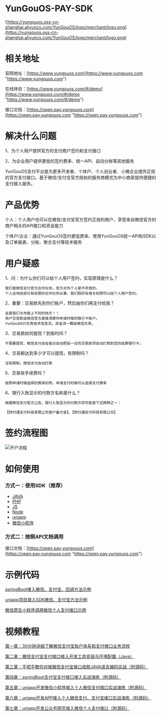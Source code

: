 # YunGouOS-PAY-SDK

![https://yungouos.oss-cn-shanghai.aliyuncs.com/YunGouOS/logo/merchant/logo.png](https://yungouos.oss-cn-shanghai.aliyuncs.com/YunGouOS/logo/merchant/logo.png)

# 相关地址

官网地址：[https://www.yungouos.com](https://www.yungouos.com "https://www.yungouos.com")

在线体验：[https://www.yungouos.com/#/demo](https://www.yungouos.com/#/demo "https://www.yungouos.com/#/demo")

接口文档：[https://open.pay.yungouos.com](https://open.pay.yungouos.com "https://open.pay.yungouos.com")


# 解决什么问题

1、为个人用户提供官方的支付商户签约和支付接口

2、为企业用户提供更低的签约费率、统一API、自动分账等其他服务

YunGouOS支付平台是为更多开发者、个体户、个人创业者、小微企业提供正规的官方支付接口。基于微信/支付宝官方授权的服务商模式为中小商家提供便捷的支付接入服务。

# 产品优势

个人：个人用户也可以在微信/支付宝官方签约正规的商户，享受来自微信官方的商户相关的API接口和资金能力

个体户/企业：通过YunGouOS签约更低费率、使用YunGouOS统一API和SDK以及订单报表、分账、聚合支付等技术服务


# 用户疑惑

1、问：为什么你们可以给个人用户签约，实现原理是什么？

    我们是微信支付官方合作伙伴，官方对外个人是不开放的，
    个人这块给部分有权限的合作伙伴从事，我们刚好有相关权限可以给个人用户签约。

2、重要：交易款先到你们账户，然后由你们再支付给我？

    这是我们与市面上不同的地方！！
    用户交易款由微信官方直接清算你申请时候的银行卡账户。
    YunGouOS只负责技术信息流，资金流一概由微信负责。

3、交易款如何提现？到账时间？

    不需要提现，微信支付会在每日自动把前一日的交易款项自动打款到您的结算银行卡。

4、交易额达到多少才可以提现，有限制吗？

    没有限制，微信支付自动打款

5、交易收手续费吗？

    按照申请时候选择的费率扣除，申请支付时候可以选择支付费率

6、银行入账显示的付款方名称是什么？

    根据微信支付官方公告，银行入账显示的付款方将可能是下述两种之一：

    【财付通支付科技有限公司客户备付金】、【财付通支付科技有限公司】

# 签约流程图

![开户流程](https://yungouos.oss-cn-shanghai.aliyuncs.com/YunGouOS/merchant/images/step.png)

# 如何使用

### 方式一：使用SDK（推荐）

- [JAVA](https://gitee.com/YunGouOS/YunGouOS-PAY-SDK/tree/master/YunGouOS-JAVA-SDK)
- [PHP](https://gitee.com/YunGouOS/YunGouOS-PAY-SDK/tree/master/YunGouOS-PHP-SDK)
- [JS](https://gitee.com/YunGouOS/YunGouOS-PAY-SDK/tree/master/YunGouOS-JS-SDK)
- [Node](https://gitee.com/YunGouOS/YunGouOS-PAY-SDK/tree/master/YunGouOS-Node-SDK)
- [uniapp](https://gitee.com/YunGouOS/YunGouOS-PAY-SDK/tree/master/YunGouOS-UniApp-SDK)
- [微信小程序](https://gitee.com/YunGouOS/YunGouOS-PAY-SDK/tree/master/YunGouOS-WxApp-SDK)

### 方式二：按照API文档调用

接口文档：[https://open.pay.yungouos.com](https://open.pay.yungouos.com "https://open.pay.yungouos.com")


# 示例代码

<a href="https://gitee.com/YunGouOS/YunGouOS-PAY-SDK/tree/master/YunGouOS-SpringBoot-Demo" target="_blank">springBoot接入微信、支付宝、回调方法示例</a>

<a href="https://gitee.com/YunGouOS/YunGouOS-PAY-SDK/tree/master/YunGouOS-UniApp-Demo" target="_blank">uniapp项目接入SDK微信、支付宝方法示例</a>

<a href="https://gitee.com/YunGouOS/YunGouOS-PAY-SDK/tree/master/YunGouOS-WxApp-SDK" target="_blank">微信原生小程序调用微信个人支付接口示例</a>

# 视频教程

<a href="https://www.bilibili.com/video/BV1GU4y1W7HQ" target="_blank">第一章：30分钟详细了解微信支付宝账户体系和支付接口业务流程</a>

<a href="https://www.bilibili.com/video/BV1Wv411Y719" target="_blank">第二章：微信支付宝支付接口接入开发工具安装与环境配置（Java）</a>

<a href="https://www.bilibili.com/video/BV1Bb4y1R7gg" target="_blank">第三章：手把手教你对接微信支付宝接口收款JAVA语言编码实战（附源码）</a>

<a href="https://www.bilibili.com/video/BV1di4y1N7VJ" target="_blank">第四章：springBoot支付宝支付接口接入实战演练（附源码）</a>

<a href="https://www.bilibili.com/video/BV17Z4y1A7zL" target="_blank">第五章：uniapp开发微信小程序接入个人微信支付接口实战演练（附源码）</a>

<a href="https://www.bilibili.com/video/BV1j64y1m7w2" target="_blank">第六章：uniapp开发APP接入个人微信支付、支付宝接口实战演练（附源码）</a>

<a href="https://www.bilibili.com/video/BV1wQ4y1d79U" target="_blank">第七章：uniapp开发公众号网页接入微信个人支付接口（附源码）</a>